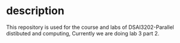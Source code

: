 # description
This repository is used for the course and labs of DSAI3202-Parallel distibuted and computing,
Currently we are doing lab 3 part 2.

